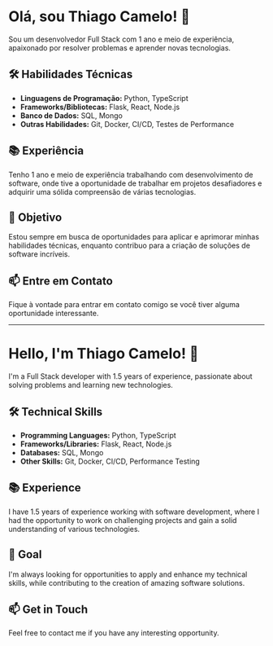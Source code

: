 # Olá, sou Thiago Camelo! 👋

Sou um desenvolvedor Full Stack com 1 ano e meio de experiência, apaixonado por resolver problemas e aprender novas tecnologias. 

## 🛠️ Habilidades Técnicas

- **Linguagens de Programação:** Python, TypeScript
- **Frameworks/Bibliotecas:** Flask, React, Node.js
- **Banco de Dados:** SQL, Mongo
- **Outras Habilidades:** Git, Docker, CI/CD, Testes de Performance

## 📚 Experiência

Tenho 1 ano e meio de experiência trabalhando com desenvolvimento de software, onde tive a oportunidade de trabalhar em projetos desafiadores e adquirir uma sólida compreensão de várias tecnologias.

## 🎯 Objetivo

Estou sempre em busca de oportunidades para aplicar e aprimorar minhas habilidades técnicas, enquanto contribuo para a criação de soluções de software incríveis.

## 📫 Entre em Contato

Fique à vontade para entrar em contato comigo se você tiver alguma oportunidade interessante.

___________________________________________________________________________________________

# Hello, I'm Thiago Camelo! 👋

I'm a Full Stack developer with 1.5 years of experience, passionate about solving problems and learning new technologies.

## 🛠️ Technical Skills

- **Programming Languages:** Python, TypeScript
- **Frameworks/Libraries:** Flask, React, Node.js
- **Databases:** SQL, Mongo
- **Other Skills:** Git, Docker, CI/CD, Performance Testing

## 📚 Experience

I have 1.5 years of experience working with software development, where I had the opportunity to work on challenging projects and gain a solid understanding of various technologies.

## 🎯 Goal

I'm always looking for opportunities to apply and enhance my technical skills, while contributing to the creation of amazing software solutions.

## 📫 Get in Touch

Feel free to contact me if you have any interesting opportunity.
